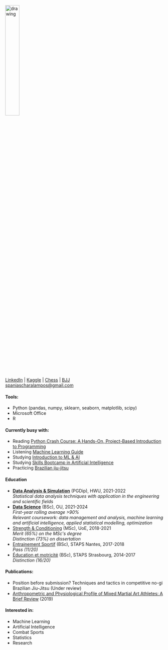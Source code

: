 <img src="https://avatars.githubusercontent.com/u/78966278?v=4" alt="drawing" width="30%"/>  

[LinkedIn](https://www.linkedin.com/in/charalamposspanias/) | [Kaggle](https://www.kaggle.com/cspanias) | [Chess](https://www.chess.com/member/spaniasch) | [BJJ](https://smoothcomp.com/en/profile/101916)  
spaniascharalampos@gmail.com  

#### Tools: 
- Python (pandas, numpy, sklearn, seaborn, matplotlib, scipy)
- Microsoft Office
- R

#### Currently busy with:
- Reading [Python Crash Course: A Hands-On, Project-Based Introduction to Programming](https://nostarch.com/pythoncrashcourse2e)
- Listening [Machine Learning Guide](https://ocdevel.com/mlg)
- Studying [Introduction to ML & AI](https://www.futurelearn.com/courses/introduction-to-machine-learning)
- Studying [Skills Bootcamp in Artificial Intelligence](https://instituteofcoding.org/skillsbootcamps/course/skills-bootcamp-in-artificial-intelligence/)
- Practicing [Brazilian jiu-jitsu](http://www.rick-young.co.uk/)

#### Education
- **[Data Analysis & Simulation](https://www.hw.ac.uk/)** (PGDip), HWU, 2021-2022    
*Statistical data analysis techniques with application in the engineering and scientific fields*
- **[Data Science](https://www.open.ac.uk/courses/statistics/degrees/bsc-data-science-r38)** (BSc), OU, 2021-2024  
*First-year rolling average >90%*  
*Relevant coursework: data management and analysis, machine learning and artificial intelligence, applied statistical modelling, optimization* 
- [Strength & Conditioning](https://www.ed.ac.uk/education/graduate-school/taught-degrees/strength-conditioning) (MSc), UoE, 2018-2021  
*Merit (65%) on the MSc's degree*  
*Distinction (73%) on dissertation*
- [Entrainement Sportif](https://staps.univ-nantes.fr/fr/formation-initiale/licence-staps-entrainement-sportif) (BSc), STAPS Nantes, 2017-2018  
*Pass (11/20)* 
- [Éducation et motricité](https://f3s.unistra.fr/formations/licence-staps/education-et-motricite/) (BSc), STAPS Strasbourg, 2014-2017  
*Distinction (16/20)*

#### Publications:
- Position before submission? Techniques and tactics in competitive no-gi Brazilian Jiu-Jitsu (Under review)
- [Anthropometric and Physiological Profile of Mixed Martial Art Athletes: A Brief Review](https://www.mdpi.com/2075-4663/7/6/146) (2019)  

#### Interested in: 
- Machine Learning
- Artificial Intelligence
- Combat Sports
- Statistics
- Research
